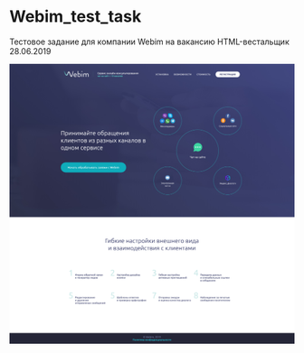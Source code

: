 # Webim_test_task
Тестовое задание для компании Webim на вакансию HTML-вестальщик
28.06.2019

![Скрин](https://github.com/g0lo8a/Webim_test_task/blob/master/index.jpg)
